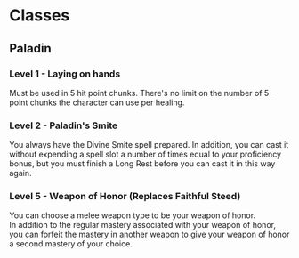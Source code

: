 # Classes

## Paladin  

### Level 1 - Laying on hands  
Must be used in 5 hit point chunks. There's no limit on the number of 5-point chunks the character can use per healing.


### Level 2 - Paladin's Smite  
You always have the Divine Smite spell prepared. In addition, you can cast it without expending a spell slot a number of times equal to your proficiency bonus, but you must finish a Long Rest before you can cast it in this way again.  

### Level 5 - Weapon of Honor (Replaces Faithful Steed)  
You can choose a melee weapon type to be your weapon of honor.  
In addition to the regular mastery associated with your weapon of honor, you can forfeit the mastery in another weapon to give your weapon of honor a second mastery of your choice.  
